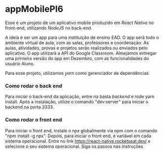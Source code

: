 ﻿# appMobilePI6

Esse é um projeto de um aplicativo mobile produzido em _React Native_ no front-end, utilizando _NodeJS_ no back-end.

A ideia é ser um app para uma instituição de ensino EAD. O app será todo o ambiente virtual de aula, com as salas, professores e coordenação. As aulas, atividades, provas e projetos serão realizados ou enviados pelo aplicativo. O app utilizará a API do Google Classroom. Almejamos entregar uma primeira versão do app em Dezembro, com as funcionalidades do usuário Aluno.

Para esse projeto, utilizamos _yarn_ como gerenciador de dependências

### Como rodar o back end 

Para iniciar o back-end da aplicação, entre na basta _backend_ e rode yarn install. Após a instalação, utilize o comando "dev:server" para iniciar o backend na porta 3333.

### Como rodar o front end

Para iniciar o front end, instale o _npx_ globalmente via npm com o comando "npm install -g npx". Depois, para iniciar o front end, é variável em cada sistema operacional. Entre no link https://react-native.rocketseat.dev/ e selecione o seu sistema operacional. Siga os passos nas instruções
